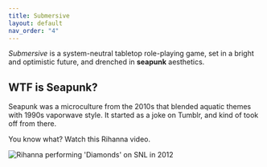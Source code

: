 ```yaml
---
title: Submersive
layout: default
nav_order: "4"
---
```

_Submersive_ is a system-neutral tabletop role-playing game, set in a bright and optimistic future, and drenched in **seapunk** aesthetics. 

## WTF is Seapunk?
Seapunk was a microculture from the 2010s that blended aquatic themes with 1990s vaporwave style. It started as a joke on Tumblr, and kind of took off from there.

You know what? Watch this Rihanna video.

![](https://www.youtube.com/watch?v=2LT23ixDaJo "Rihanna performing 'Diamonds' on SNL in 2012")

